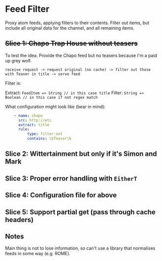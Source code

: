 # Feed Filter

Proxy atom feeds, applying filters to their contents. Filter out
items, but include all original data for the channel, and all
remaining items.

## ~~Slice 1: Chapo Trap House without teasers~~

To test the idea. Provide the Chapo feed but no teasers because I'm a paid up grey wolf.

```
receive request -> request original (no cache) -> filter out those with Teaser in title -> serve feed
```

Filter is:

Extract: `FeedItem => String // in this case title`
Filter: `String => Boolean // in this case if not regex match`

What configuration might look like (bear in mind):

```yaml
    - name: chapo
      src: http://etc
      extract: title
      rule:
          type: filter-not
          contains: \bTeaser\b
```

## Slice 2: Wittertainment but only if it's Simon and Mark
## Slice 3: Proper error handling with `EitherT`
## Slice 4: Configuration file for above
## Slice 5: Support partial get (pass through cache headers)


## Notes

Main thing is not to lose information, so can't use a library that
normalises feeds in some way (e.g. ROME).
